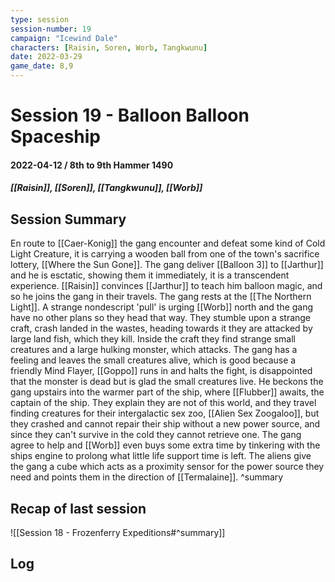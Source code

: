 ```yaml
---
type: session
session-number: 19
campaign: "Icewind Dale"
characters: [Raisin, Soren, Worb, Tangkwunu]
date: 2022-03-29
game_date: 8,9
---
```


# Session 19 - Balloon Balloon Spaceship
#### 2022-04-12 / 8th to 9th Hammer 1490
##### [[Raisin]], [[Soren]], [[Tangkwunu]], [[Worb]]

## Session Summary
En route to [[Caer-Konig]] the gang encounter and defeat some kind of Cold Light Creature, it is carrying a wooden ball from one of the town's sacrifice lottery, [[Where the Sun Gone]].
The gang deliver [[Balloon 3]] to [[Jarthur]] and he is esctatic, showing them it immediately, it is a transcendent experience. [[Raisin]] convinces [[Jarthur]] to teach him balloon magic, and so he joins the gang in their travels. The gang rests at the [[The Northern Light]].
A strange nondescript 'pull' is urging [[Worb]] north and the gang have no other plans so they head that way.
They stumble upon a strange craft, crash landed in the wastes, heading towards it they are attacked by large land fish, which they kill. Inside the craft they find strange small creatures and a large hulking monster, which attacks. The gang has a feeling and leaves the small creatures alive, which is good because a friendly Mind Flayer, [[Goppo]] runs in and halts the fight, is disappointed that the monster is dead but is glad the small creatures live.
He beckons the gang upstairs into the warmer part of the ship, where [[Flubber]] awaits, the captain of the ship. They explain they are not of this world, and they travel finding creatures for their intergalactic sex zoo, [[Alien Sex Zoogaloo]], but they crashed and cannot repair their ship without a new power source, and since they can't survive in the cold they cannot retrieve one. The gang agree to help and [[Worb]] even buys some extra time by tinkering with the ships engine to prolong what little life support time is left. The aliens give the gang a cube which acts as a proximity sensor for the power source they need and points them in the direction of [[Termalaine]].
^summary

## Recap of last session
![[Session 18 - Frozenferry Expeditions#^summary]]

## Log

